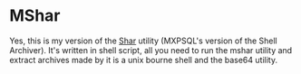 # MShar

Yes, this is my version of the [Shar](https://en.wikipedia.org/wiki/Shar) utility (MXPSQL's version of the Shell Archiver). 
It's written in shell script, all you need to run the mshar utility and extract archives made by it is a unix bourne shell and the base64 utility.

